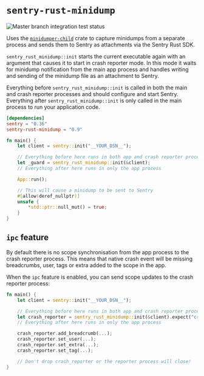 # `sentry-rust-minidump`

![Master branch integration test status](https://img.shields.io/github/actions/workflow/status/timfish/sentry-rust-minidump/test.yml?label=Integration%20Tests&style=for-the-badge)

Uses the [`minidumper-child`](https://github.com/timfish/minidumper-child) crate
to capture minidumps from a separate process and sends them to Sentry as
attachments via the Sentry Rust SDK.

`sentry_rust_minidump::init` starts the current executable again with an
argument that causes it to start in crash reporter mode. In this mode it waits
for minidump notification from the main app process and handles writing and
sending of the minidump file as an attachment to Sentry.

Everything before `sentry_rust_minidump::init` is called in both the main and
crash reporter processes and should configure and start Sentry. Everything after
`sentry_rust_minidump::init` is only called in the main process to run your
application code.

```toml
[dependencies]
sentry = "0.36"
sentry-rust-minidump = "0.9"
```

```rust
fn main() {
    let client = sentry::init("__YOUR_DSN__");

    // Everything before here runs in both app and crash reporter processes
    let _guard = sentry_rust_minidump::init(&client);
    // Everything after here runs in only the app process

    App::run();

    // This will cause a minidump to be sent to Sentry 
    #[allow(deref_nullptr)]
    unsafe {
        *std::ptr::null_mut() = true;
    }
}
```

## `ipc` feature

By default there is no scope synchronisation from the app process to the crash
reporter process. This means that native crash event will be missing
breadcrumbs, user, tags or extra added to the scope in the app.

When the `ipc` feature is enabled, you can send scope updates to the crash
reporter process:

```rust
fn main() {
    let client = sentry::init("__YOUR_DSN__");

    // Everything before here runs in both app and crash reporter processes
    let crash_reporter = sentry_rust_minidump::init(&client).expect("crash reported didn't start");
    // Everything after here runs in only the app process

    crash_reporter.add_breadcrumb(...);
    crash_reporter.set_user(...);
    crash_reporter.set_extra(...);
    crash_reporter.set_tag(...);

    // Don't drop crash_reporter or the reporter process will close!
}
```
